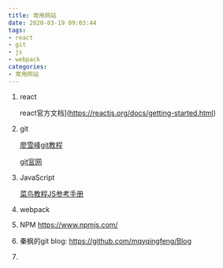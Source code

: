 ```yaml
---
title: 常用网站
date: 2020-03-19 09:03:44
tags:
- react
- git 
- js
- webpack
categories:
- 常用网站
---
```


1. react

   react官方文档](https://reactjs.org/docs/getting-started.html)

2. git

   [廖雪峰git教程](https://www.liaoxuefeng.com/wiki/896043488029600)

   [git官网](https://git-scm.com/docs/gitignore)

3. JavaScript 

   [菜鸟教程JS参考手册]( https://www.runoob.com/jsref/jsref-tutorial.html )

4. webpack

5. NPM  https://www.npmjs.com/ 

6. 秦枫的git blog:  https://github.com/mqyqingfeng/Blog 

7. 

   